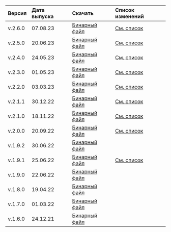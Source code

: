 Версия | Дата выпуска | Скачать | Список изменений
:--- | :--- | :--- | :---
v.2.6.0 | 07.08.23 | [Бинарный файл](https://storage.yandexcloud.net/yandexcloud-ydb/release/2.6.0/linux/amd64/ydb) | [См. список](../../../changelog-cli.md#2-6-0)
v.2.5.0 | 20.06.23 | [Бинарный файл](https://storage.yandexcloud.net/yandexcloud-ydb/release/2.5.0/linux/amd64/ydb) | [См. список](../../../changelog-cli.md#2-5-0)
v.2.4.0 | 24.05.23 | [Бинарный файл](https://storage.yandexcloud.net/yandexcloud-ydb/release/2.4.0/linux/amd64/ydb) | [См. список](../../../changelog-cli.md#2-4-0)
v.2.3.0 | 01.05.23 | [Бинарный файл](https://storage.yandexcloud.net/yandexcloud-ydb/release/2.3.0/linux/amd64/ydb) | [См. список](../../../changelog-cli.md#2-3-0)
v.2.2.0 | 03.03.23 | [Бинарный файл](https://storage.yandexcloud.net/yandexcloud-ydb/release/2.2.0/linux/amd64/ydb) | [См. список](../../../changelog-cli.md#2-2-0)
v.2.1.1 | 30.12.22 | [Бинарный файл](https://storage.yandexcloud.net/yandexcloud-ydb/release/2.1.1/linux/amd64/ydb) | [См. список](../../../changelog-cli.md#2-1-1)
v.2.1.0 | 18.11.22 | [Бинарный файл](https://storage.yandexcloud.net/yandexcloud-ydb/release/2.1.0/linux/amd64/ydb) | [См. список](../../../changelog-cli.md#2-1-0)
v.2.0.0 | 20.09.22 | [Бинарный файл](https://storage.yandexcloud.net/yandexcloud-ydb/release/2.0.0/linux/amd64/ydb) | [См. список](../../../changelog-cli.md#2-0-0)
v.1.9.2 | 30.06.22 | [Бинарный файл](https://storage.yandexcloud.net/yandexcloud-ydb/release/1.9.2/linux/amd64/ydb)
v.1.9.1 | 25.06.22 | [Бинарный файл](https://storage.yandexcloud.net/yandexcloud-ydb/release/1.9.1/linux/amd64/ydb) | [См. список](../../../changelog-cli.md#1-9-1)
v.1.9.0 | 22.06.22 | [Бинарный файл](https://storage.yandexcloud.net/yandexcloud-ydb/release/1.9.0/linux/amd64/ydb)
v.1.8.0 | 19.04.22 | [Бинарный файл](https://storage.yandexcloud.net/yandexcloud-ydb/release/1.8.0/linux/amd64/ydb)
v.1.7.0 | 01.03.22 | [Бинарный файл](https://storage.yandexcloud.net/yandexcloud-ydb/release/1.7.0/linux/amd64/ydb)
v.1.6.0 | 24.12.21 | [Бинарный файл](https://storage.yandexcloud.net/yandexcloud-ydb/release/1.6.0/linux/amd64/ydb)
